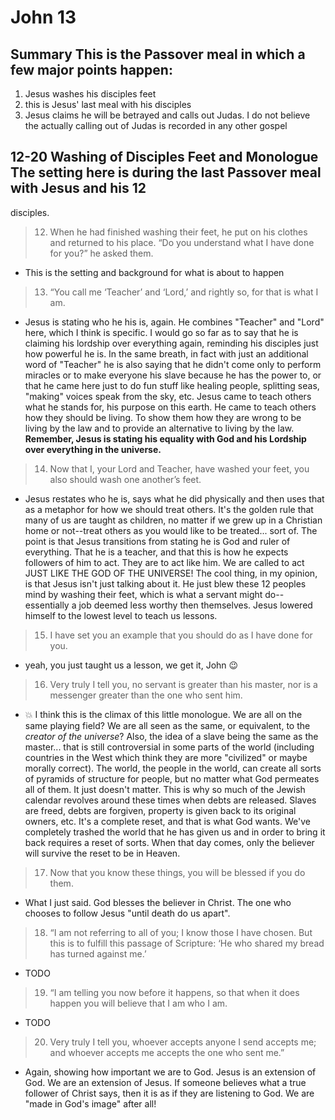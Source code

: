 # John 13

## Summary This is the Passover meal in which a few major points happen:
1. Jesus washes his disciples feet
2. this is Jesus' last meal with his disciples
3. Jesus claims he will be betrayed and calls out Judas. I do not believe the actually calling out of Judas is recorded
   in any other gospel

## 12-20 Washing of Disciples Feet and Monologue The setting here is during the last Passover meal with Jesus and his 12
disciples.

> 12. When he had finished washing their feet, he put on his clothes and returned to his place. “Do you understand what
>     I have done for you?” he asked them.
* This is the setting and background for what is about to happen

> 13. “You call me ‘Teacher’ and ‘Lord,’ and rightly so, for that is what I am.
* Jesus is stating who he his is, again. He combines "Teacher" and "Lord" here, which I think is specific. I would go so
  far as to say that he is claiming his lordship over everything again, reminding his disciples just how powerful he is.
  In the same breath, in fact with just an additional word of "Teacher" he is also saying that he didn't come only to
  perform miracles or to make everyone his slave because he has the power to, or that he came here just to do fun stuff
  like healing people, splitting seas, "making" voices speak from the sky, etc. Jesus came to teach others what he stands
  for, his purpose on this earth. He came to teach others how they should be living. To show them how they are wrong to
  be living by the law and to provide an alternative to living by the law. **Remember, Jesus is stating his equality with
  God and his Lordship over everything in the universe.**

> 14. Now that I, your Lord and Teacher, have washed your feet, you also should wash one another’s feet.
* Jesus restates who he is, says what he did physically and then uses that as a metaphor for how we should treat others.
  It's the golden rule that many of us are taught as children, no matter if we grew up in a Christian home or not--treat
  others as you would like to be treated... sort of. The point is that Jesus transitions from stating he is God and
  ruler of everything. That he is a teacher, and that this is how he expects followers of him to act. They are to act
  like him. We are called to act JUST LIKE THE GOD OF THE UNIVERSE! The cool thing, in my opinion, is that Jesus isn't
  just talking about it. He just blew these 12 peoples mind by washing their feet, which is what a servant might
  do--essentially a job deemed less worthy then themselves. Jesus lowered himself to the lowest level to teach us
  lessons.

> 15. I have set you an example that you should do as I have done for you.
* yeah, you just taught us a lesson, we get it, John :wink:

> 16. Very truly I tell you, no servant is greater than his master, nor is a messenger greater than the one who sent
>     him.
* :boom: I think this is the climax of this little monologue. We are all on the same playing field? We are all seen as
  the same, or equivalent, to the _creator of the universe_? Also, the idea of a slave being the same as the master...
  that is still controversial in some parts of the world (including countries in the West which think they are more
  "civilized" or maybe morally correct). The world, the people in the world, can create all sorts of pyramids of
  structure for people, but no matter what God permeates all of them. It just doesn't matter. This is why so much of the
  Jewish calendar revolves around these times when debts are released. Slaves are freed, debts are forgiven, property is
  given back to its original owners, etc. It's a complete reset, and that is what God wants. We've completely trashed
  the world that he has given us and in order to bring it back requires a reset of sorts. When that day comes, only the
  believer will survive the reset to be in Heaven.

> 17. Now that you know these things, you will be blessed if you do them.
* What I just said. God blesses the believer in Christ. The one who chooses to follow Jesus "until death do us apart".

> 18. “I am not referring to all of you; I know those I have chosen. But this is to fulfill this passage of Scripture:
>     ‘He who shared my bread has turned against me.’
* TODO

> 19. “I am telling you now before it happens, so that when it does happen you will believe that I am who I am.
* TODO

> 20. Very truly I tell you, whoever accepts anyone I send accepts me; and whoever accepts me accepts the one who sent
> me.”
* Again, showing how important we are to God. Jesus is an extension of God. We are an extension of Jesus. If someone
    believes what a true follower of Christ says, then it is as if they are listening to God. We are "made in God's
    image" after all!
